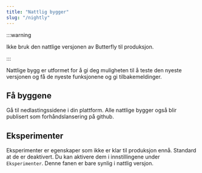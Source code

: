 ```yaml
---
title: "Nattlig bygger"
slug: "/nightly"
---
```


:::warning

Ikke bruk den nattlige versjonen av Butterfly til produksjon.

:::

Nattlige bygg er utformet for å gi deg muligheten til å teste den nyeste versjonen og få de nyeste funksjonene og gi tilbakemeldinger.

## Få byggene

Gå til nedlastingssidene i din plattform. Alle nattlige bygger også blir publisert som forhåndslansering på github.

## Eksperimenter

Eksperimenter er egenskaper som ikke er klar til produksjon ennå. Standard at de er deaktivert. Du kan aktivere dem i innstillingene under `Eksperimenter`. Denne fanen er bare synlig i nattlig versjon.

